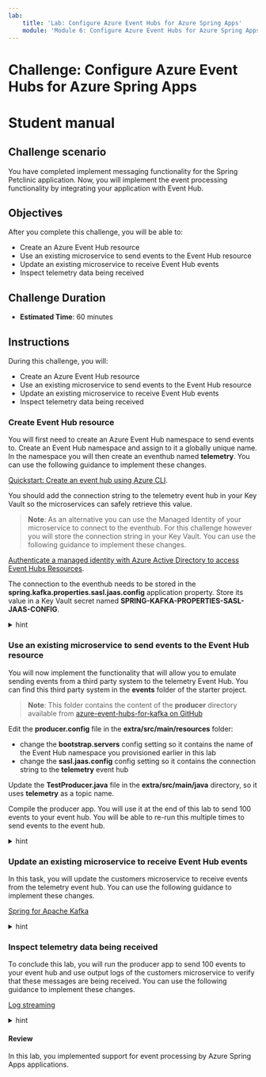 ```yaml
---
lab:
    title: 'Lab: Configure Azure Event Hubs for Azure Spring Apps'
    module: 'Module 6: Configure Azure Event Hubs for Azure Spring Apps'
---
```


# Challenge: Configure Azure Event Hubs for Azure Spring Apps
# Student manual

## Challenge scenario

You have completed implement messaging functionality for the Spring Petclinic application. Now, you will implement the event processing functionality by integrating your application with Event Hub.

## Objectives

After you complete this challenge, you will be able to:

- Create an Azure Event Hub resource
- Use an existing microservice to send events to the Event Hub resource
- Update an existing microservice to receive Event Hub events
- Inspect telemetry data being received

## Challenge Duration

- **Estimated Time**: 60 minutes

## Instructions

During this challenge, you will:

- Create an Azure Event Hub resource
- Use an existing microservice to send events to the Event Hub resource
- Update an existing microservice to receive Event Hub events
- Inspect telemetry data being received

### Create Event Hub resource

You will first need to create an Azure Event Hub namespace to send events to. Create an Event Hub namespace and assign to it a globally unique name. In the namespace you will then create an eventhub named **telemetry**. You can use the following guidance to implement these changes.

[Quickstart: Create an event hub using Azure CLI](https://docs.microsoft.com/azure/event-hubs/event-hubs-quickstart-cli).

You should add the connection string to the telemetry event hub in your Key Vault so the microservices can safely retrieve this value.

   > **Note**: As an alternative you can use the Managed Identity of your microservice to connect to the eventhub. For this challenge however you will store the connection string in your Key Vault. You can use the following guidance to implement these changes.

[Authenticate a managed identity with Azure Active Directory to access Event Hubs Resources](https://docs.microsoft.com/azure/event-hubs/authenticate-managed-identity?tabs=latest).

The connection to the eventhub needs to be stored in the **spring.kafka.properties.sasl.jaas.config** application property. Store its value in a Key Vault secret named **SPRING-KAFKA-PROPERTIES-SASL-JAAS-CONFIG**.

<details>
<summary>hint</summary>
<br/>

1. On your lab computer, in the Git Bash window, from the Git Bash prompt, run the following command to create an Event Hub namespace. The name you use for your namespace should be globally unique, so adjust it accordingly in case the randomly generated name is already in use. 

   ```bash
   EVENTHUBS_NAMESPACE=javalab-eh-ns-$UNIQUEID

   az eventhubs namespace create \
     --resource-group $RESOURCE_GROUP \
     --name $EVENTHUBS_NAMESPACE \
     --location $LOCATION
   ```

1. Next, create an eventhub named **telemetry** in the newly created namespace.

   ```bash
   EVENTHUB_NAME=telemetry

   az eventhubs eventhub create \
     --name $EVENTHUB_NAME \
     --resource-group $RESOURCE_GROUP \
     --namespace-name $EVENTHUBS_NAMESPACE
   ```

1. Create a new authorization rule for sending and listening to the telemetry eventhub.

   ```bash
   RULE_NAME=listensendrule

   az eventhubs eventhub authorization-rule create \
     --resource-group $RESOURCE_GROUP \
     --namespace-name $EVENTHUBS_NAMESPACE \
     --eventhub-name $EVENTHUB_NAME \
     --name $RULE_NAME \
     --rights Listen Send
   ```

1. Retrieve the connection string for this authorization rule in an environment variable.

   ```bash
   EVENTHUB_CONNECTIONSTRING=$(az eventhubs eventhub authorization-rule keys list \
       --resource-group $RESOURCE_GROUP \
       --namespace-name $EVENTHUBS_NAMESPACE \
       --eventhub-name $EVENTHUB_NAME \
       --name $RULE_NAME \
       --query primaryConnectionString \
       --output tsv)
   ```

1. Display the value of the connection string and verify that it only allows access to your telemetry eventhub.

   ```bash
   echo $EVENTHUB_CONNECTIONSTRING
   ```

   > **Note**: The connection string should have the following format (where the `<event-hub-namespace>` placeholder represents the name of your Event Hub namespace and the `<shared-access-key>` placeholder represents a Shared Access Signature value corresponding to the listensendrule access key):

   ```txt
   Endpoint=sb://<event-hub-namespace>.servicebus.windows.net/;SharedAccessKeyName=listensendrule;SharedAccessKey=<shared-access-key>;EntityPath=telemetry
   ```

1. From the Git Bash window, in your local application repository, use your favorite text editor to create a file named **secretfile.txt** with the following content and replace the `<connection-string>` placeholder with the value of the connection string you displayed in the previous step, excluding the trailing string `;EntityPath=telemetry`:

   ```txt
   org.apache.kafka.common.security.plain.PlainLoginModule required username="$ConnectionString" password="<connection-string>";
   ```

1. Save the file

1. Create a new Key Vault secret for this connection string.

   ```bash
   az keyvault secret set \
       --name SPRING-KAFKA-PROPERTIES-SASL-JAAS-CONFIG \
       --file secretfile.txt \
       --vault-name $KEYVAULT_NAME
   ```

1. In your configuration repository's **application.yml** file, add the kafka configuration in the **spring** section by appending the following YAML fragment (make sure to replace the `<eventhub-namespace>` placeholder in the value of the **bootstrap-servers** parameter):

   ```yaml
     kafka:
       bootstrap-servers: <eventhub-namespace>.servicebus.windows.net:9093
       client-id: first-service
       group-id: $Default
       properties:
         sasl.jaas.config: 
         sasl.mechanism: PLAIN
         security.protocol: SASL_SSL
         spring.json:
           use.type.headers: false
           value.default.type: com.targa.labs.dev.telemetrystation.Message
   ```

   > **Note**: The resulting content should have the following format:

   ```yaml
   spring:
   config:
      activate:
         on-profile: mysql
   jms:
      servicebus:
         connection-string: ${spring.jms.servicebus.connection-string}
         idle-timeout: 60000
         pricing-tier: premium
   datasource:
      schema: classpath*:db/mysql/schema.sql
      data: classpath*:db/mysql/data.sql
      url: jdbc:mysql://<your-database>.mysql.database.azure.com:3306/petclinic?useSSL=true
      initialization-mode: ALWAYS
   kafka:
      bootstrap-servers: <eventhub-namespace>.servicebus.windows.net:9093
      client-id: first-service
      group-id: $Default
      properties:
         sasl.jaas.config:
         sasl.mechanism: PLAIN
         security.protocol: SASL_SSL
         spring.json:
         use.type.headers: false
         value.default.type: com.targa.labs.dev.telemetrystation.Message
   cloud:
      azure:
         keyvault:
         secret:
            property-source-enabled: true
            property-sources:
               - name: key-vault-property-source-1
               endpoint: https://<your-keyvault>.vault.azure.net/
               credential.managed-identity-enabled: true
   ```

1. Commit and push your changes to the remote repository.

   ```bash
   cd ~/projects/spring-petclinic-microservices-config
   git add .
   git commit -m 'added event hub'
   git push
   ```

</details>

### Use an existing microservice to send events to the Event Hub resource

You will now implement the functionality that will allow you to emulate sending events from a third party system to the telemetry Event Hub. You can find this third party system in the **events** folder of the starter project. 

   > **Note**: This folder contains the content of the **producer** directory available from [azure-event-hubs-for-kafka on GitHub](https://github.com/Azure/azure-event-hubs-for-kafka/tree/master/quickstart/java)

Edit the **producer.config** file in the **extra/src/main/resources** folder: 
- change the **bootstrap.servers** config setting so it contains the name of the Event Hub namespace you provisioned earlier in this lab
- change the **sasl.jaas.config** config setting so it contains the connection string to the **telemetry** event hub

Update the **TestProducer.java** file in the **extra/src/main/java** directory, so it uses **telemetry** as a topic name.

Compile the producer app. You will use it at the end of this lab to send 100 events to your event hub. You will be able to re-run this multiple times to send events to the event hub.

<details>
<summary>hint</summary>
<br/>

1. In your projects folder, use your favorite text editor to open the **Deploying-and-Running-Java-Applications-in-Azure-Spring-Apps/Extra/events/producer/src/main/resources/producer.config** file. Change line 1 by replacing the `javalab-eh-ns` placeholder with the name of the Event Hub namespace you provisioned earlier in this lab.

   ```yaml
   bootstrap.servers=mynamespace.servicebus.windows.net:9093
   ```

1. Change line 4 by replacing the password value with the value of the connection string to the **telemetry** event hub. This value should match the output of the **$EVENTHUB_CONNECTIONSTRING** environment variable.

   ```yaml
   sasl.jaas.config=org.apache.kafka.common.security.plain.PlainLoginModule required username="$ConnectionString"    password="Endpoint=sb://mynamespace.servicebus.windows.net/;SharedAccessKeyName=XXXXXX;SharedAccessKey=XXXXXX";

   ```

1. Save the change to the file.

1. Open the **TestProducer.java** file in the **Deploying-and-Running-Java-Applications-in-Azure-Spring-Apps\Extra\events\producer\src\main\java** directory. Verify that line 16 uses **telemetry** az topic name.

   ```java
       private final static String TOPIC = "telemetry";
   ```

1. From the Git Bash window, set the current working directory to the **Deploying-and-Running-Java-Applications-in-Azure-Spring-Apps\Extra\events\producer** folder and run a maven build.

   ```bash
   cd ~/projects/Deploying-and-Running-Java-Applications-in-Azure-Spring-Apps/Extra/events/producer
   mvn clean package
   ```

</details>

### Update an existing microservice to receive Event Hub events

In this task, you will update the customers microservice to receive events from the telemetry event hub. You can use the following guidance to implement these changes.

[Spring for Apache Kafka](https://docs.spring.io/spring-kafka/reference/html/)

<details>
<summary>hint</summary>
<br/>

1. In your local application repository, use your favorite text editor to open the **pom.xml** file of the **spring-petclinic-customers-service** microservice, add to it another dependency element within the `<!-- Spring Cloud -->` section of the `<dependencies> element, and save the change:

   ```xml
           <dependency>
               <groupId>org.springframework.kafka</groupId>
               <artifactId>spring-kafka</artifactId>
           </dependency>
   ```

1. In the **spring-petclinic-microservices/spring-petclinic-customers-service/src/main/java/org/springframework/samples/petclinic/customers** folder, create a directory named **services**. Next, in this directory, create a **EventHubListener.java** class file with the following code:

   ```java
   package org.springframework.samples.petclinic.customers.services;

   import org.slf4j.Logger;
   import org.slf4j.LoggerFactory;
   import org.springframework.kafka.annotation.KafkaListener;
   import org.springframework.stereotype.Service;

   @Service
   public class EventHubListener {

      private static final Logger log = LoggerFactory.getLogger(EventHubListener.class);

      @KafkaListener(topics = "telemetry", groupId = "$Default")
        public void receive(String in) {
           log.info("Received message from kafka queue: {}",in);
           System.out.println(in);
       }
   } 
   ```

   > **Note**: This class uses the **KafkaListener** annotation to start listening to an event hub using the **$Default** group of the **telemetry** event hub. The received messages are written to the log as info messages.

1. In the Git Bash window, navigate back to the root folder of the spring petclinic repository and rebuild the application.

   ```bash
   cd ~/projects/spring-petclinic-microservices/
   mvn clean package -DskipTests
   ```

1. Redeploy the customers-service microservice to Azure Spring Apps.

   ```bash
   az spring app deploy \
     --service $SPRING_APPS_SERVICE \
     --resource-group $RESOURCE_GROUP \
     --name customers-service \
     --no-wait \
     --artifact-path spring-petclinic-customers-service/target/spring-petclinic-customers-service-2.6.7.jar \
     --env SPRING_PROFILES_ACTIVE=mysql
   ```

</details>

### Inspect telemetry data being received

To conclude this lab, you will run the producer app to send 100 events to your event hub and use output logs of the customers microservice to verify that these messages are being received. You can use the following guidance to implement these changes.

[Log streaming](https://docs.microsoft.com/azure/spring-cloud/quickstart-logs-metrics-tracing?tabs=Azure-CLI&pivots=programming-language-java#log-streaming-1)

<details>
<summary>hint</summary>
<br/>

1. In the Git Bash window, set the current working directory to the **events** folder and run the TestProducer application.

   ```bash
   cd ~/projects/Deploying-and-Running-Java-Applications-in-Azure-Spring-Apps/Extra/events/producer
   mvn exec:java -Dexec.mainClass="TestProducer"
   ```

1. Verify that the output indicates that 100 events were sent to the **telemetry** event hub.

1. Press the Ctrl+C key combination to return to the command prompt.

1. From the same Git Bash window, run the following command to start the log stream output for the **customers-service**.

   ```bash
   az spring app logs -f --service $SPRING_APPS_SERVICE \
       --resource-group $RESOURCE_GROUP \
       --name customers-service
   ```

1. Review the output and verify that it contains the output that has the following format:

   ```txt
   2022-05-27 12:26:10.520  INFO 1 --- [ntainer#0-0-C-1] o.s.s.p.c.services.EventHubListener      : Received message from kafka queue: Test Data #1 
   Test Data #1
   ```

1. Switch to the web browser displaying the Azure portal, navigate to the page of the resource group containing resources you provisioned in this lab, and select the entry representing your Event Hub namespace. 

   > **Note**: In case you don't see your Event Hub namespace in the list, select the refresh button.

1. On the Event Hub namespace page, in the navigation menu, in the **Entities** section, select **Event Hubs** and then select the **telemetry** event hub entry.

1. On the **Overview** page, review the **Messages** graph to verify that it includes metrics representing incoming and outgoing messages. 

</details>

#### Review

In this lab, you implemented support for event processing by Azure Spring Apps applications.
